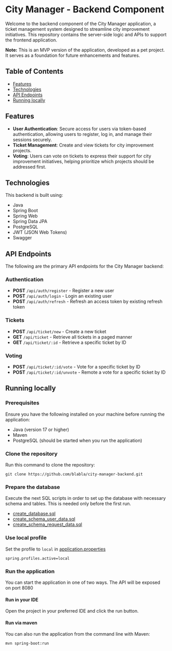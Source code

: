 # City Manager - Backend Component

Welcome to the backend component of the City Manager application, a ticket management system designed to streamline city
improvement initiatives. This repository contains the server-side logic and APIs to support the frontend application.

**Note:** This is an MVP version of the application, developed as a pet project. It serves as a
foundation for future enhancements and features.

## Table of Contents

- [Features](#features)
- [Technologies](#technologies)
- [API Endpoints](#api-endpoints)
- [Running locally](#running-locally)

## Features

- **User Authentication**: Secure access for users via token-based authentication, allowing users to register, log in,
  and manage their sessions securely.
- **Ticket Management**: Create and view tickets for city improvement projects.
- **Voting**: Users can vote on tickets to express their support for city improvement initiatives, helping prioritize
  which projects should be addressed first.

## Technologies

This backend is built using:

- Java
- Spring Boot
- Spring Web
- Spring Data JPA
- PostgreSQL
- JWT (JSON Web Tokens)
- Swagger

## API Endpoints

The following are the primary API endpoints for the City Manager backend:

### Authentication

- **POST** `/api/auth/register` - Register a new user
- **POST** `/api/auth/login` - Login an existing user
- **POST** `/api/auth/refresh` - Refresh an access token by existing refresh token

### Tickets

- **POST** `/api/ticket/new` - Create a new ticket
- **GET** `/api/ticket` - Retrieve all tickets in a paged manner
- **GET** `/api/ticket/:id` - Retrieve a specific ticket by ID

### Voting

- **POST** `/api/ticket/:id/vote` - Vote for a specific ticket by ID
- **POST** `/api/ticket/:id/unvote` - Remote a vote for a specific ticket by ID

## Running locally

### Prerequisites

Ensure you have the following installed on your machine before running the application:

- Java (version 17 or higher)
- Maven
- PostgreSQL (should be started when you run the application)

### Clone the repository

Run this command to clone the repository:

```shell
git clone https://github.com/blabla/city-manager-backend.git
```

### Prepare the database

Execute the next SQL scripts in order to set up the database with necessary schema and tables. This is needed only
before the first run.

- [create_database.sql](src/main/resources/sql/create_database.sql)
- [create_schema_user_data.sql](src/main/resources/sql/create_schema_user_data.sql)
- [create_schema_request_data.sql](src/main/resources/sql/create_schema_request_data.sql)

### Use local profile

Set the profile to `local` in [application.properties](src/main/resources/application.properties)

```properties
spring.profiles.active=local
```

### Run the application

You can start the application in one of two ways. The API will be exposed on port 8080

#### Run in your IDE

Open the project in your preferred IDE and click the run button.

#### Run via maven

You can also run the application from the command line with Maven:

```properties
mvn spring-boot:run
```
